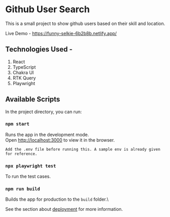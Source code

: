 # Github User Search

This is a small project to show github users based on their skill and location.

Live Demo - https://funny-selkie-6b2b8b.netlify.app/

## Technologies Used -

1. React
2. TypeScript
3. Chakra UI
4. RTK Query
5. Playwright

## Available Scripts

In the project directory, you can run:

### `npm start`

Runs the app in the development mode.\
Open [http://localhost:3000](http://localhost:3000) to view it in the browser.

`Add the .env file before running this. A sample env is already given for reference.`

### `npx playwright test`

To run the test cases.

### `npm run build`

Builds the app for production to the `build` folder.\

See the section about [deployment](https://facebook.github.io/create-react-app/docs/deployment) for more information.
